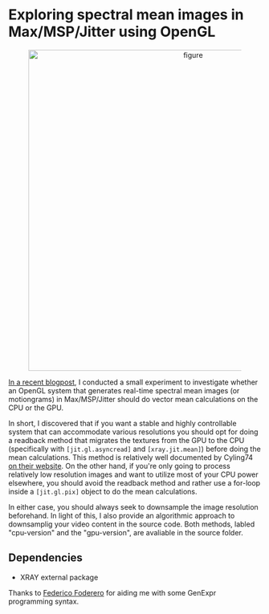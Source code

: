 # Exploring spectral mean images in Max/MSP/Jitter using OpenGL

<figure align="center">
   <img src="figure.gif" alt="figure"
   title="figure" width="640" />
   <figcaption></figcaption>
</figure>

[In a recent blogpost](https://aleksandertidemann.github.io/general/2020/08/04/exploring-spectral-mean-images.html), I conducted a small experiment to investigate whether an OpenGL system that generates real-time spectral mean images (or motiongrams) in Max/MSP/Jitter should do vector mean calculations on the CPU or the GPU. 

In short, I discovered that if you want a stable and highly controllable system that can accommodate various resolutions you should opt for doing a readback method that migrates the textures from the GPU to the CPU (specifically with ```[jit.gl.asyncread]``` and ```[xray.jit.mean]```) before doing the mean calculations. This method is relatively well documented by Cyling74 [on their website](https://cycling74.com/tutorials/best-practices-in-jitter-part-1). On the other hand, if you're only going to process relatively low resolution images and want to utilize most of your CPU power elsewhere, you should avoid the readback method and rather use a for-loop inside a ```[jit.gl.pix]``` object to do the mean calculations.

In either case, you should always seek to downsample the image resolution beforehand. In light of this, I also provide an algorithmic approach to downsamplig your video content in the source code.  Both methods, labled "cpu-version" and the "gpu-version", are avaliable in the source folder.


## Dependencies
* XRAY external package

Thanks to [Federico Foderero](https://www.federicofoderaro.com/) for aiding me with some GenExpr programming syntax. 
